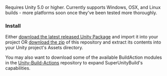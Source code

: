 Requires Unity 5.0 or higher. Currently supports Windows, OSX, and Linux builds - more platforms soon once they've been tested more thoroughly.

### Install

Either [download the latest released Unity Package][release] and import it into your project OR [download the zip][download] of this repository and extract its contents into your Unity project's Assets directory.

You may also want to download some of the available BuildAction modules in the [Unity-Build-Actions][unitybuild-actions] repository to expand SuperUnityBuild's capabilities.


[download]: https://github.com/Chaser324/unity-build/archive/master.zip
[release]: https://github.com/Chaser324/unity-build/releases
[unitybuild-actions]: https://github.com/Chaser324/unity-build-actions